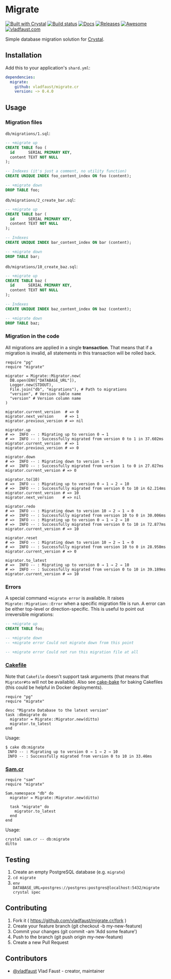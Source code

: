 # Migrate

[![Built with Crystal](https://img.shields.io/badge/built%20with-crystal-000000.svg?style=flat-square)](https://crystal-lang.org/)
[![Build status](https://img.shields.io/travis/vladfaust/migrate.cr/master.svg?style=flat-square)](https://travis-ci.org/vladfaust/migrate.cr)
[![Docs](https://img.shields.io/badge/docs-available-brightgreen.svg?style=flat-square)](https://vladfaust.com/migrate.cr)
[![Releases](https://img.shields.io/github/release/vladfaust/migrate.cr.svg?style=flat-square)](https://github.com/vladfaust/migrate.cr/releases)
[![Awesome](https://github.com/vladfaust/awesome/blob/badge-flat-alternative/media/badge-flat-alternative.svg)](https://github.com/veelenga/awesome-crystal)
[![vladfaust.com](https://img.shields.io/badge/style-.com-lightgrey.svg?longCache=true&style=flat-square&label=vladfaust&colorB=0a83d8)](https://vladfaust.com)

Simple database migration solution for [Crystal](https://crystal-lang.org/).

## Installation

Add this to your application's `shard.yml`:

```yaml
dependencies:
  migrate:
    github: vladfaust/migrate.cr
    version: ~> 0.4.0
```

## Usage

### Migration files

`db/migrations/1.sql`:

```sql
-- +migrate up
CREATE TABLE foo (
  id      SERIAL PRIMARY KEY,
  content TEXT NOT NULL
);

-- Indexes (it's just a comment, no utility function)
CREATE UNIQUE INDEX foo_content_index ON foo (content);

-- +migrate down
DROP TABLE foo;
```

`db/migrations/2_create_bar.sql`:

```sql
-- +migrate up
CREATE TABLE bar (
  id      SERIAL PRIMARY KEY,
  content TEXT NOT NULL
);

-- Indexes
CREATE UNIQUE INDEX bar_content_index ON bar (content);

-- +migrate down
DROP TABLE bar;
```

`db/migrations/10_create_baz.sql`:

```sql
-- +migrate up
CREATE TABLE baz (
  id      SERIAL PRIMARY KEY,
  content TEXT NOT NULL
);

-- Indexes
CREATE UNIQUE INDEX baz_content_index ON baz (content);

-- +migrate down
DROP TABLE baz;
```

### Migration in the code

All migrations are applied in a single **transaction**. That means that if a migration is invalid, all statements in this transaction will be rolled back.

```crystal
require "pg"
require "migrate"

migrator = Migrate::Migrator.new(
  DB.open(ENV["DATABASE_URL"]),
  Logger.new(STDOUT),
  File.join("db", "migrations"), # Path to migrations
  "version", # Version table name
  "version" # Version column name
)

migrator.current_version  # => 0
migrator.next_version     # => 1
migrator.previous_version # => nil

migrator.up
# =>  INFO -- : Migrating up to version 0 → 1
# =>  INFO -- : Successfully migrated from version 0 to 1 in 37.602ms
migrator.current_version  # => 1
migrator.previous_version # => 0

migrator.down
# =>  INFO -- : Migrating down to version 1 → 0
# =>  INFO -- : Successfully migrated from version 1 to 0 in 27.027ms
migrator.current_version # => 0

migrator.to(10)
# =>  INFO -- : Migrating up to version 0 → 1 → 2 → 10
# =>  INFO -- : Successfully migrated from version 0 to 10 in 62.214ms
migrator.current_version # => 10
migrator.next_version    # => nil

migrator.redo
# =>  INFO -- : Migrating down to version 10 → 2 → 1 → 0
# =>  INFO -- : Successfully migrated from version 10 to 0 in 30.006ms
# =>  INFO -- : Migrating up to version 0 → 1 → 2 → 10
# =>  INFO -- : Successfully migrated from version 0 to 10 in 72.877ms
migrator.current_version # => 10

migrator.reset
# =>  INFO -- : Migrating down to version 10 → 2 → 1 → 0
# =>  INFO -- : Successfully migrated from version 10 to 0 in 28.958ms
migrator.current_version # => 0

migrator.to_latest
# =>  INFO -- : Migrating up to version 0 → 1 → 2 → 10
# =>  INFO -- : Successfully migrated from version 0 to 10 in 39.189ms
migrator.current_version # => 10
```

### Errors

A special command `+migrate error` is available. It raises `Migrate::Migration::Error` when a specific migration file is run. A error can be either top-level or direction-specific. This is useful to point out irreversible migrations:

```sql
-- +migrate up
CREATE TABLE foo;

-- +migrate down
-- +migrate error Could not migrate down from this point
```

```sql
-- +migrate error Could not run this migration file at all
```

### [Cakefile](https://github.com/axvm/cake)

Note that `Cakefile` doesn't support task arguments (that means that `Migrator#to` will not be available). Also see [cake-bake](https://github.com/vladfaust/cake-bake.cr) for baking Cakefiles (this could be helpful in Docker deployments).

```crystal
require "pg"
require "migrate"

desc "Migrate Database to the latest version"
task :dbmigrate do
  migrator = Migrate::Migrator.new(ditto)
  migrator.to_latest
end
```

Usage:

```
$ cake db:migrate
 INFO -- : Migrating up to version 0 → 1 → 2 → 10
 INFO -- : Successfully migrated from version 0 to 10 in 33.46ms
```

### [Sam.cr](https://github.com/imdrasil/sam.cr)

```crystal
require "sam"
require "migrate"

Sam.namespace "db" do
  migrator = Migrate::Migrator.new(ditto)

  task "migrate" do
    migrator.to_latest
  end
end
```

Usage:

```
crystal sam.cr -- db:migrate
ditto
```

## Testing

1. Create an empty PostgreSQL database (e.g. `migrate`)
2. `cd migrate`
3. `env DATABASE_URL=postgres://postgres:postgres@localhost:5432/migrate crystal spec`

## Contributing

1. Fork it ( https://github.com/vladfaust/migrate.cr/fork )
2. Create your feature branch (git checkout -b my-new-feature)
3. Commit your changes (git commit -am 'Add some feature')
4. Push to the branch (git push origin my-new-feature)
5. Create a new Pull Request

## Contributors

- [@vladfaust](https://github.com/vladfaust) Vlad Faust - creator, maintainer
